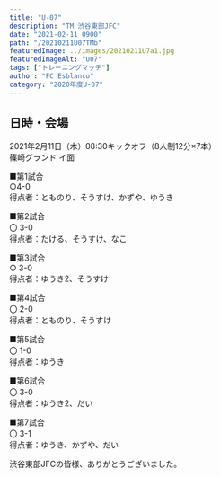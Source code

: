 ```yaml
---
title: "U-07"
description: "TM 渋谷東部JFC"
date: "2021-02-11 0900"
path: "/20210211U07TMb"
featuredImage: ../images/20210211U7a1.jpg
featuredImageAlt: "U07"
tags: ["トレーニングマッチ"]
author: "FC Esblanco"
category: "2020年度U-07"
---
```


## 日時・会場

2021年2月11日（木）08:30キックオフ（8人制12分×7本）<br>
篠崎グランド イ面

■第1試合<br>
○4-0<br>
得点者：とものり、そうすけ、かずや、ゆうき

■第2試合<br>
〇 3-0<br>
得点者：たける、そうすけ、なこ

■第3試合<br>
○ 3-0<br>
得点者：ゆうき2、そうすけ

■第4試合<br>
〇 2-0<br>
得点者：とものり、そうすけ

■第5試合<br>
〇 1-0<br>
得点者：ゆうき

■第6試合<br>
〇  3-0<br>
得点者：ゆうき2、だい

■第7試合<br>
〇 3-1<br>
得点者：ゆうき、かずや、だい

渋谷東部JFCの皆様、ありがとうございました。
